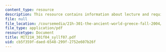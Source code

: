 ```yaml
---
content_type: resource
description: This resource contains information about lecture and required text.
file: null
file_location: /coursemedia/21h-301-the-ancient-world-greece-fall-2004/cb5f359fdaed6548299f2752e607b26f_MIT21H_301f04_syllf07.pdf
file_type: application/pdf
resourcetype: Document
title: MIT21H_301f04_syllf07.pdf
uid: cb5f359f-daed-6548-299f-2752e607b26f
---
```

